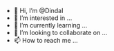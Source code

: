 - 👋 Hi, I’m @DindaI
- 👀 I’m interested in ...
- 🌱 I’m currently learning ...
- 💞️ I’m looking to collaborate on ...
- 📫 How to reach me ...

<!---
DindaI/DindaI is a ✨ special ✨ repository because its `README.md` (this file) appears on your GitHub profile.
You can click the Preview link to take a look at your changes.
--->
